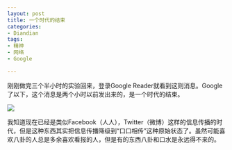 ```yaml
---
layout: post
title: 一个时代的结束
categories:
- Diandian
tags:
- 精神
- 网络
- Google

---
```

<p>刚刚做完三个半小时的实验回来，登录Google Reader就看到这则消息。Google了以下，这个消息是两个小时以前发出来的，是一个时代的结束。</p>
<p class="edui-filter-align-center"><img src="http://m1.img.srcdd.com/farm5/d/2013/0314/09/14647E23DE1F4B4E305EA320F0231589_B500_900_500_236.PNG" /><br /></p>
<p>我知道现在已经是类似Facebook（人人），Twitter（微博）这样的信息传播的时代，但是这种东西其实把信息传播降级到“口口相传”这种原始状态了。虽然可能喜欢八卦的人总是多余喜欢看报的人，但是有的东西八卦和口水是永远得不来的。</p>